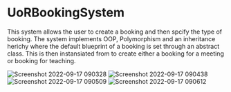 # UoRBookingSystem

This system allows the user to create a booking and then spcify the type of booking. 
The system implements OOP, Polymorphism and an inheritance herichy where the default blueprint of a booking is set through an abstract class. 
This is then instansiated from to create either a booking for a meeting or booking for teaching. 

![Screenshot 2022-09-17 090328](https://user-images.githubusercontent.com/104500442/190847001-75a8a7bb-d45a-4ab1-abcb-44a46fcc76c8.png)
![Screenshot 2022-09-17 090438](https://user-images.githubusercontent.com/104500442/190847061-1b05f11e-8ca2-49bd-8bf5-f61e65674e27.png)
![Screenshot 2022-09-17 090509](https://user-images.githubusercontent.com/104500442/190847062-c0a75c54-860d-4983-8d40-22ac36ab9474.png)
![Screenshot 2022-09-17 090612](https://user-images.githubusercontent.com/104500442/190847112-e8886b6e-c5ef-40cb-8ed4-bf8f9e9fbb0f.png)
